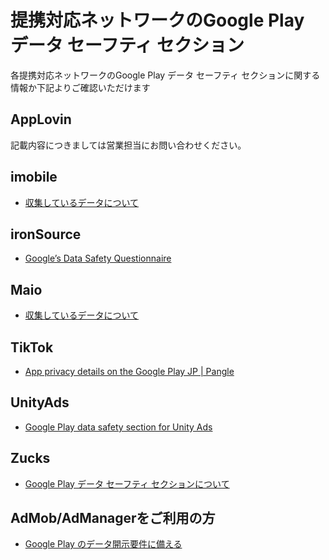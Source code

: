 # 提携対応ネットワークのGoogle Play データ セーフティ セクション

各提携対応ネットワークのGoogle Play データ セーフティ セクションに関する情報か下記よりご確認いただけます

## AppLovin

記載内容につきましては営業担当にお問い合わせください。

## imobile

* [収集しているデータについて](https://sppartner.i-mobile.co.jp/webdoc/index.html#android/collected-data.html)


## ironSource

* [Google’s Data Safety Questionnaire](https://developers.is.com/ironsource-mobile/general/googles-data-safety-questionnaire-full/)

## Maio

* [収集しているデータについて](https://github.com/imobile-maio/maio-Android-SDK#%E5%8F%8E%E9%9B%86%E3%81%97%E3%81%A6%E3%81%84%E3%82%8B%E3%83%87%E3%83%BC%E3%82%BF%E3%81%AB%E3%81%A4%E3%81%84%E3%81%A6)

## TikTok

* [App privacy details on the Google Play JP | Pangle](https://www.pangleglobal.com/jp/integration/app-privacy-details-gp)

## UnityAds

* [Google Play data safety section for Unity Ads](https://docs.unity.com/ads/GoogleDataSafety.html)

## Zucks

* [Google Play データ セーフティ セクションについて](https://ms.zucksadnetwork.com/media/sdk/manual/android/#dataSafetySection)

## AdMob/AdManagerをご利用の方

* [Google Play のデータ開示要件に備える](https://developers.google.com/admob/android/play-data-disclosure)